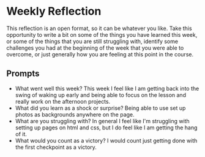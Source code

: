 # Weekly Reflection
This reflection is an open format, so it can be whatever you like. Take this opportunity to write a bit on some of the things you have learned this week, or some of the things that you are still struggling with, identify some challenges you had at the beginning of the week that you were able to overcome, or just generally how you are feeling at this point in the course.

## Prompts
- What went well this week?
    This week I feel like I am getting back into the swing of waking up early and being able to focus on the lesson and really work on the afternoon projects.
- What did you learn as a shock or surprise?
    Being able to use set up photos as backgrounds anywhere on the page.
- What are you struggling with?
    In general I feel like I'm struggling with setting up pages on html and css, but I do feel like I am getting the hang of it.
- What would you count as a victory?
    I would count just getting done with the first checkpoint as a victory.